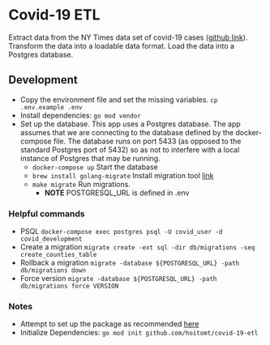 # Covid-19 ETL
Extract data from the NY Times data set of covid-19 cases ([github link](https://github.com/nytimes/covid-19-data)). Transform the data into a loadable data format. Load the data into a Postgres database.

## Development

- Copy the environment file and set the missing variables. `cp .env.example .env`
- Install dependencies: `go mod vendor`
- Set up the database. This app uses a Postgres database. The app assumes that we are connecting to the database defined by the docker-compose file. The database runs on port 5433 (as opposed to the standard Postgres port of 5432) so as not to interfere with a local instance of Postgres that may be running.
  - `docker-compose up` Start the database
  - `brew install golang-migrate` Install migration tool [link](https://github.com/golang-migrate/migrate)
  - `make migrate` Run migrations.
    - **NOTE** POSTGRESQL_URL is defined in .env

### Helpful commands

- PSQL `docker-compose exec postgres psql -U covid_user -d covid_development`
- Create a migration `migrate create -ext sql -dir db/migrations -seq create_counties_table`
- Rollback a migration `migrate -database ${POSTGRESQL_URL} -path db/migrations down`
- Force version `migrate -database ${POSTGRESQL_URL} -path db/migrations force VERSION`


### Notes
- Attempt to set up the package as recommended [here](https://github.com/golang-standards/project-layout)
- Initialize Dependencies: `go mod init github.com/hoitomt/covid-19-etl`
